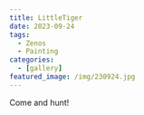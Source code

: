 ```yaml
---
title: LittleTiger
date: 2023-09-24
tags:
  - Zenos
  - Painting
categories:
  - [gallery]
featured_image: /img/230924.jpg
---
```


Come and hunt!